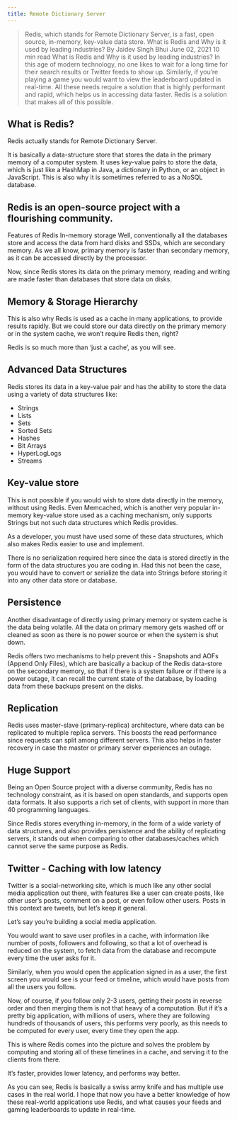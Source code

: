 ```yaml
---
title: Remote Dictionary Server
---
```

<script type="text/javascript">(function(w,s){var e=document.createElement("script");e.type="text/javascript";e.async=true;e.src="https://cdn.pagesense.io/js/webally/f2527eebee974243853bcd47b32631f4.js";var x=document.getElementsByTagName("script")[0];x.parentNode.insertBefore(e,x);})(window,"script");</script>

> Redis, which stands for Remote Dictionary Server, is a fast, open source, in-memory, key-value data store.
What is Redis and Why is it used by leading industries?
By Jaidev Singh Bhui June 02, 2021 10 min read
What is Redis and Why is it used by leading industries?
In this age of modern technology, no one likes to wait for a long time for their search results or Twitter feeds to show up. Similarly, if you’re playing a game you would want to view the leaderboard updated in real-time. All these needs require a solution that is highly performant and rapid, which helps us in accessing data faster. Redis is a solution that makes all of this possible.

## What is Redis?
Redis actually stands for Remote Dictionary Server.

It is basically a data-structure store that stores the data in the primary memory of a computer system. It uses key-value pairs to store the data, which is just like a HashMap in Java, a dictionary in Python, or an object in JavaScript. This is also why it is sometimes referred to as a NoSQL database.

## Redis is an open-source project with a flourishing community.

Features of Redis
In-memory storage
Well, conventionally all the databases store and access the data from hard disks and SSDs, which are secondary memory. As we all know, primary memory is faster than secondary memory, as it can be accessed directly by the processor.

Now, since Redis stores its data on the primary memory, reading and writing are made faster than databases that store data on disks.


## Memory & Storage Hierarchy
This is also why Redis is used as a cache in many applications, to provide results rapidly. But we could store our data directly on the primary memory or in the system cache, we won’t require Redis then, right?

Redis is so much more than ‘just a cache’, as you will see.

## Advanced Data Structures

Redis stores its data in a key-value pair and has the ability to store the data using a variety of data structures like:

- Strings
- Lists
- Sets
- Sorted Sets
- Hashes
- Bit Arrays
- HyperLogLogs
- Streams

## Key-value store

This is not possible if you would wish to store data directly in the memory, without using Redis. Even Memcached, which is another very popular in-memory key-value store used as a caching mechanism, only supports Strings but not such data structures which Redis provides.

As a developer, you must have used some of these data structures, which also makes Redis easier to use and implement.

There is no serialization required here since the data is stored directly in the form of the data structures you are coding in. Had this not been the case, you would have to convert or serialize the data into Strings before storing it into any other data store or database.

## Persistence

Another disadvantage of directly using primary memory or system cache is the data being volatile. All the data on primary memory gets washed off or cleaned as soon as there is no power source or when the system is shut down.

Redis offers two mechanisms to help prevent this - Snapshots and AOFs (Append Only Files), which are basically a backup of the Redis data-store on the secondary memory, so that if there is a system failure or if there is a power outage, it can recall the current state of the database, by loading data from these backups present on the disks.

## Replication

Redis uses master-slave (primary-replica) architecture, where data can be replicated to multiple replica servers. This boosts the read performance since requests can split among different servers. This also helps in faster recovery in case the master or primary server experiences an outage.

## Huge Support

Being an Open Source project with a diverse community, Redis has no technology constraint, as it is based on open standards, and supports open data formats. It also supports a rich set of clients, with support in more than 40 programming languages.

Since Redis stores everything in-memory, in the form of a wide variety of data structures, and also provides persistence and the ability of replicating servers, it stands out when comparing to other databases/caches which cannot serve the same purpose as Redis.

## Twitter - Caching with low latency

Twitter is a social-networking site, which is much like any other social media application out there, with features like a user can create posts, like other user’s posts, comment on a post, or even follow other users. Posts in this context are tweets, but let’s keep it general.

Let’s say you’re building a social media application.

You would want to save user profiles in a cache, with information like number of posts, followers and following, so that a lot of overhead is reduced on the system, to fetch data from the database and recompute every time the user asks for it.

Similarly, when you would open the application signed in as a user, the first screen you would see is your feed or timeline, which would have posts from all the users you follow.

Now, of course, if you follow only 2-3 users, getting their posts in reverse order and then merging them is not that heavy of a computation. But if it’s a pretty big application, with millions of users, where they are following hundreds of thousands of users, this performs very poorly, as this needs to be computed for every user, every time they open the app.

This is where Redis comes into the picture and solves the problem by computing and storing all of these timelines in a cache, and serving it to the clients from there.

It’s faster, provides lower latency, and performs way better.

As you can see, Redis is basically a swiss army knife and has multiple use cases in the real world. I hope that now you have a better knowledge of how these real-world applications use Redis, and what causes your feeds and gaming leaderboards to update in real-time.